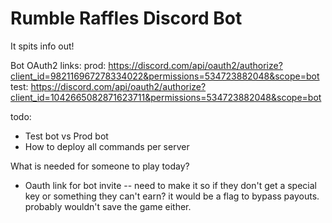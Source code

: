 # Rumble Raffles Discord Bot

It spits info out!

Bot OAuth2 links:
prod: https://discord.com/api/oauth2/authorize?client_id=982116967278334022&permissions=534723882048&scope=bot
test: https://discord.com/api/oauth2/authorize?client_id=1042665082871623711&permissions=534723882048&scope=bot

todo:
- Test bot vs Prod bot
- How to deploy all commands per server


What is needed for someone to play today?
- Oauth link for bot invite
-- need to make it so if they don't get a special key or something they can't earn? it would be a flag to bypass payouts. probably wouldn't save the game either.
